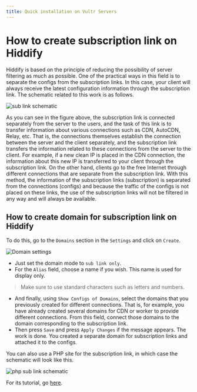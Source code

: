 ```yaml
---
title: Quick installation on Vultr Servers
---
```


<div dir="ltr" markdown="1">

# How to create subscription link on Hiddify
Hiddify is based on the principle of reducing the possibility of server filtering as much as possible. One of the practical ways in this field is to separate the configs from the subscription links. In this case, your client will always receive the latest configuration information through the subscription link. The schematic related to this work is as follows.

![sub link schematic](https://github.com/hiddify/hiddify-config/assets/125398461/9046fa04-81dd-4c98-8e65-30e7b5402d66)



As you can see in the figure above, the subscription link is connected separately from the server to the users, and the task of this link is to transfer information about various connections such as CDN, AutoCDN, Relay, etc. That is, the connections themselves establish the connection between the server and the client separately, and the subscription link transfers the information related to these connections from the server to the client. For example, if a new clean IP is placed in the CDN connection, the information about this new IP is transferred to your client through the subscription link. On the other hand, clients go to the free Internet through different connections that are separate from the subscription link. With this method, the information of the subscription links (subscription) is separated from the connections (configs) and because the traffic of the configs is not placed on these links, the use of the subscription links will not be filtered in any way and will always be available.

## How to create domain for subscription link on Hiddify
To do this, go to the `Domains` section in the `Settings` and click on `Create`.

![Domain settings](https://github.com/hiddify/hiddify-config/assets/125398461/b0749490-6e4e-43aa-b9b4-ab721cceb6b8)

- Just set the domain mode to `sub link only`.
- For the `Alias` field, choose a name if you wish. This name is used for display only.

> Make sure to use standard characters such as letters and numbers.

- And finally, using `Show Configs of Domains`, select the domains that you previously created for different connections. That is, for example, you have already created several domains for CDN or worker to provide different connections. From this field, connect those domains to the domain corresponding to the subscription link.
- Then press `Save` and press `Apply Changes` if the message appears. The work is done. You created a separate domain for subscription links and attached it to the configs.

You can also use a PHP site for the subscription link, in which case the schematic will look like this.

![php sub link schematic](https://github.com/hiddify/hiddify-config/assets/125398461/0eb1634e-f6b9-4f67-86ae-9bc8d239a7b4)


For its tutorial, go [here](https://github-com.translate.goog/hiddify/hiddify-config/discussions/689?_x_tr_sl=fa&_x_tr_tl=en&_x_tr_hl=en&_x_tr_pto=wapp).

